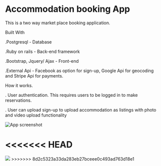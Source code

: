 # Accommodation booking App

This is a two way market place booking application.

Built With

.Postgresql - Database

.Ruby on rails - Back-end framework

.Bootstrap, Jquery/ Ajax - Front-end


.External Api - Facebook as option for sign-up, Google Api for geocoding and Stripe Api for payments.

How it works.

. User authentication. This requires users to be logged in to make reservations.

. User can upload sign-up to upload accommodation as listings with photo and video upload functionality



<img src="assets/screenshot.png" alt="App screenshot">




<<<<<<< HEAD
=======
<img src="assets/screenshot.png">
>>>>>>> 8d2c5323a33da283eb27bceee0c493ad763d18e1
